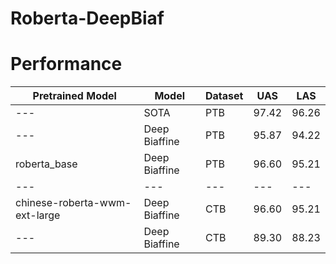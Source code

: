 # Roberta-DeepBiaf


# Performance

| Pretrained Model  | Model | Dataset | UAS | LAS |
| ------------- | ------------- |------------- |------------- |-------------|
| ---  | SOTA | PTB  |  97.42 | 96.26		
| ---  | Deep Biaffine | PTB  |  95.87 | 94.22	
| roberta_base  | Deep Biaffine | PTB  |  96.60  | 95.21
| ---| ---| ---| ---| ---|
| chinese-roberta-wwm-ext-large  | Deep Biaffine | CTB  |  96.60  | 95.21
| ---  | Deep Biaffine | CTB  |  89.30 | 88.23
